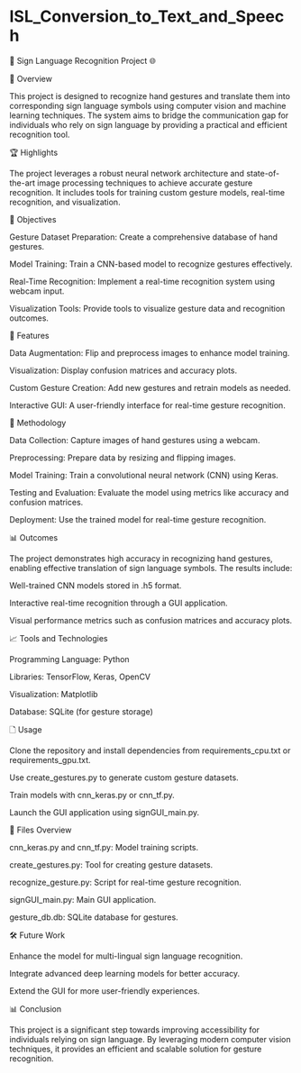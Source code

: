 # ISL_Conversion_to_Text_and_Speech


🎨 Sign Language Recognition Project 🌐

🔧 Overview

This project is designed to recognize hand gestures and translate them into corresponding sign language symbols using computer vision and machine learning techniques. The system aims to bridge the communication gap for individuals who rely on sign language by providing a practical and efficient recognition tool.

🏆 Highlights

The project leverages a robust neural network architecture and state-of-the-art image processing techniques to achieve accurate gesture recognition. It includes tools for training custom gesture models, real-time recognition, and visualization.

🎯 Objectives

Gesture Dataset Preparation: Create a comprehensive database of hand gestures.

Model Training: Train a CNN-based model to recognize gestures effectively.

Real-Time Recognition: Implement a real-time recognition system using webcam input.

Visualization Tools: Provide tools to visualize gesture data and recognition outcomes.

🔢 Features

Data Augmentation: Flip and preprocess images to enhance model training.

Visualization: Display confusion matrices and accuracy plots.

Custom Gesture Creation: Add new gestures and retrain models as needed.

Interactive GUI: A user-friendly interface for real-time gesture recognition.

🥇 Methodology

Data Collection: Capture images of hand gestures using a webcam.

Preprocessing: Prepare data by resizing and flipping images.

Model Training: Train a convolutional neural network (CNN) using Keras.

Testing and Evaluation: Evaluate the model using metrics like accuracy and confusion matrices.

Deployment: Use the trained model for real-time gesture recognition.

📊 Outcomes

The project demonstrates high accuracy in recognizing hand gestures, enabling effective translation of sign language symbols. The results include:

Well-trained CNN models stored in .h5 format.

Interactive real-time recognition through a GUI application.

Visual performance metrics such as confusion matrices and accuracy plots.

📈 Tools and Technologies

Programming Language: Python

Libraries: TensorFlow, Keras, OpenCV

Visualization: Matplotlib

Database: SQLite (for gesture storage)

🗋 Usage

Clone the repository and install dependencies from requirements_cpu.txt or requirements_gpu.txt.

Use create_gestures.py to generate custom gesture datasets.

Train models with cnn_keras.py or cnn_tf.py.

Launch the GUI application using signGUI_main.py.

📄 Files Overview

cnn_keras.py and cnn_tf.py: Model training scripts.

create_gestures.py: Tool for creating gesture datasets.

recognize_gesture.py: Script for real-time gesture recognition.

signGUI_main.py: Main GUI application.

gesture_db.db: SQLite database for gestures.

🛠️ Future Work

Enhance the model for multi-lingual sign language recognition.

Integrate advanced deep learning models for better accuracy.

Extend the GUI for more user-friendly experiences.

📊 Conclusion

This project is a significant step towards improving accessibility for individuals relying on sign language. By leveraging modern computer vision techniques, it provides an efficient and scalable solution for gesture recognition.

